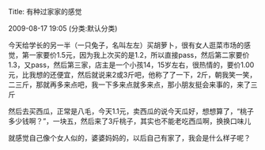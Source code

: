 Title: 有种过家家的感觉

2009-08-17 19:05 (分类:默认分类)

今天给学长的另一半（一只兔子，名叫左左）买胡萝卜，很有女人逛菜市场的感觉，第一家要价1.5元，因为我上次买的是1.2，所以直接pass，然后第二家要价1.3，又pass，然后第三家，店主是一个小孩14，15岁左右，很热情的，要价1.00元，比我想的还便宜，然后就说来2或3斤吧，他称了了一下，2斤，朝我笑一笑，二三斤，那就再多来点吧，我一下多来点就多来点，那小朋友挺会来事的，来了三斤


然后去买西瓜，正常是八毛，今天1.1元，卖西瓜的说今天瓜好，想想算了，“桃子多少钱啊？”，一块五，然后来了3斤桃子，其实也不能老吃西瓜啊，换换口味儿

 
就感觉自己像个女人似的，婆婆妈妈的，以后自己有家了，我会是什么样子呢？